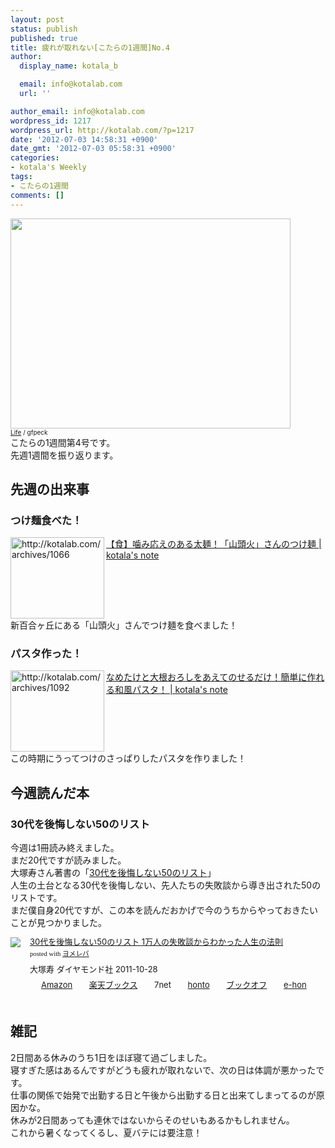 ```yaml
---
layout: post
status: publish
published: true
title: 疲れが取れない[こたらの1週間]No.4
author:
  display_name: kotala_b

  email: info@kotalab.com
  url: ''

author_email: info@kotalab.com
wordpress_id: 1217
wordpress_url: http://kotalab.com/?p=1217
date: '2012-07-03 14:58:31 +0900'
date_gmt: '2012-07-03 05:58:31 +0900'
categories:
- kotala's Weekly
tags:
- こたらの1週間
comments: []
---
```

<p><a href="http://kotalab.com/wp-content/uploads/weekly_120703.jpg" target="_blank"><img src="http://kotalab.com/wp-content/uploads/weekly_120703.jpg" alt="" title="weekly_120703" width="448" height="336" class="alignnone size-full wp-image-1221" /></a><br /><span style="font-size:10px;"><a href="http://www.flickr.com/photos/wespeck/4574733303/" target="_blank">Life</a> / gfpeck</span><br />
こたらの1週間第4号です。<br />
先週1週間を振り返ります。<br />
<!--more--></p>
<h2>先週の出来事</h2>
<h3>つけ麺食べた！</h3>
<p><a href="http://kotalab.com/ramen-santoka" target="_blank"><img title="【食】噛み応えのある太麺！「山頭火」さんのつけ麺 | kotala's note" src="http://capture.heartrails.com/150x130/1341292888406?http://kotalab.com/archives/ramen-santoka" alt="http://kotalab.com/archives/1066" width="150" height="130" align="left" /></a><a href="http://kotalab.com/ramen-santoka" title="【食】噛み応えのある太麺！「山頭火」さんのつけ麺" target="_blank">【食】噛み応えのある太麺！「山頭火」さんのつけ麺 | kotala's note</a><br style="clear:both;" />新百合ヶ丘にある「山頭火」さんでつけ麺を食べました！</p>
<h3>パスタ作った！</h3>
<p><a href="http://kotalab.com/pasta-nametake-oroshi" target="_blank"><img title="なめたけと大根おろしをあえてのせるだけ！簡単に作れる和風パスタ！ | kotala's note" src="http://capture.heartrails.com/150x130/1341292878845?http://kotalab.com/pasta-nametake-oroshi" alt="http://kotalab.com/archives/1092" width="150" height="130" align="left" /></a><a href="http://kotalab.com/pasta-nametake-oroshi" title="なめたけと大根おろしをあえてのせるだけ！簡単に作れる和風パスタ！" target="_blank">なめたけと大根おろしをあえてのせるだけ！簡単に作れる和風パスタ！ | kotala's note</a><br style="clear:both;" />この時期にうってつけのさっぱりしたパスタを作りました！</p>
<h2>今週読んだ本</h2>
<h3>30代を後悔しない50のリスト</h3>
<p>今週は1冊読み終えました。<br />
まだ20代ですが読みました。<br />
大塚寿さん著書の「<a href="http://www.amazon.co.jp/exec/obidos/asin/4478016615/same-22/" title="アマゾン" target="_blank">30代を後悔しない50のリスト</a>」<br />
人生の土台となる30代を後悔しない、先人たちの失敗談から導き出された50のリストです。<br />
まだ僕自身20代ですが、この本を読んだおかげで今のうちからやっておきたいことが見つかりました。</p>
<div class="booklink-box" style="text-align:left;padding-bottom:20px;font-size:small;/zoom: 1;overflow: hidden;">
<div class="booklink-image" style="float:left;margin:0 15px 10px 0;"><a href="http://www.amazon.co.jp/exec/obidos/asin/4478016615/same-22/" name="booklink" rel="nofollow" target="_blank"><img src="http://ecx.images-amazon.com/images/I/41F8pxugpIL._SL160_.jpg" style="border: none;" /></a></div>
<div class="booklink-info" style="line-height:120%;/zoom: 1;overflow: hidden;">
<div class="booklink-name" style="margin-bottom:10px;line-height:120%"><a href="http://www.amazon.co.jp/exec/obidos/asin/4478016615/same-22/" rel="nofollow" name="booklink" target="_blank">30代を後悔しない50のリスト 1万人の失敗談からわかった人生の法則</a>
<div class="booklink-powered-date" style="font-size:8pt;margin-top:5px;font-family:verdana;line-height:120%">posted with <a href="http://yomereba.com" target="_blank">ヨメレバ</a></div>
</div>
<div class="booklink-detail" style="margin-bottom:5px;">大塚寿 ダイヤモンド社 2011-10-28    </div>
<div class="booklink-link2" style="margin-top:10px;">
<div class="shoplinkamazon" style="display:inline;margin-right:5px;background: url('http://img.yomereba.com/tam_y.gif') 0 0 no-repeat;padding: 2px 0 2px 18px;white-space: nowrap;"><a href="http://www.amazon.co.jp/exec/obidos/asin/4478016615/same-22/" rel="nofollow" target="_blank" title="アマゾン" >Amazon</a></div>
<div class="shoplinkrakuten" style="display:inline;margin-right:5px;background: url('http://img.yomereba.com/tam_y.gif') 0 -50px no-repeat;padding: 2px 0 2px 18px;white-space: nowrap;"><a href="http://hb.afl.rakuten.co.jp/hgc/0fa7afc8.bbfc196a.0fa7afc9.d56c38f1/?pc=http%3A%2F%2Fbooks.rakuten.co.jp%2Frb%2F11369123%2F%3Fscid%3Daf_ich_link_urltxt%26m%3Dhttp%3A%2F%2Fm.rakuten.co.jp%2Fev%2Fbook%2F" rel="nofollow" target="_blank" title="楽天ブックス" >楽天ブックス</a></div>
<div class="shoplinkseven" style="display:inline;margin-right:5px;background: url('http://img.yomereba.com/tam_y.gif') 0 -100px no-repeat;padding: 2px 0 2px 18px;white-space: nowrap;"><span class="removed_link" title="http://click.linksynergy.com/fs-bin/click?id=d2yYUp776R4&amp;subid=&amp;offerid=197738.1&amp;type=10&amp;tmpid=1787&amp;RD_PARM1=http%253A%252F%252Fwww.7netshopping.jp%252Fbooks%252Fsearch_result%252F%253Fctgy%253Dbooks%2526code%253D4478016615">7net</span></div>
<div class="shoplinkbk1" style="display:inline;margin-right:5px;background: url('http://img.yomereba.com/tam_y.gif') 0 -150px no-repeat;padding: 2px 0 2px 18px;white-space: nowrap;"><a href="http://ck.jp.ap.valuecommerce.com/servlet/referral?sid=2967684&pid=881104827&vc_url=http%3A%2F%2Fhonto.jp%2Fnetstore%2Fsearch_021_104478016615.html%3Fsrchf%3D1%26srchGnrNm%3D1" target="_blank" title="bk1" >honto</a></div>
<div class="shoplinkbookoff" style="display:inline;margin-right:5px;background: url('http://img.yomereba.com/tam_y.gif') 0 -200px no-repeat;padding: 2px 0 2px 18px;white-space: nowrap;"><a href="http://click.linksynergy.com/fs-bin/click?id=d2yYUp776R4&subid=&offerid=169505.1&type=10&tmpid=3677&RD_PARM1=http%253A%252F%252Fwww.bookoffonline.co.jp%252Fdisplay%252FL001%252Cbg%253D12%252Cq%253D9784478016619" rel="nofollow" target="_blank" title="ブックオフオンライン" >ブックオフ</a></div>
<div class="shoplinkehon" style="display:inline;margin-right:5px;background: url('http://img.yomereba.com/tam_y.gif') 0 -250px no-repeat;padding: 2px 0 2px 18px;white-space: nowrap;"><a href="http://ck.jp.ap.valuecommerce.com/servlet/referral?sid=2967684&pid=881104827&vc_url=http%3A%2F%2Fwww.e-hon.ne.jp%2Fbec%2FSA%2FDetail%3FrefISBN%3D4478016615" target="_blank" title="e-hon" >e-hon</a></div>
</div>
</div>
</div>
<h2>雑記</h2>
<p>2日間ある休みのうち1日をほぼ寝て過ごしました。<br />
寝すぎた感はあるんですがどうも疲れが取れないで、次の日は体調が悪かったです。<br />
仕事の関係で始発で出勤する日と午後から出勤する日と出来てしまってるのが原因かな。<br />
休みが2日間あっても連休ではないからそのせいもあるかもしれません。<br />
これから暑くなってくるし、夏バテには要注意！</p>
